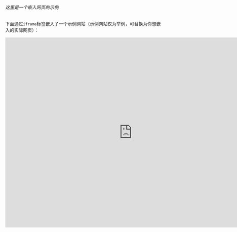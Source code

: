 ###### 这里是一个嵌入网页的示例

下面通过`iframe`标签嵌入了一个示例网站（示例网站仅为举例，可替换为你想嵌入的实际网页）：

<iframe src="https://www.baidu.com" width="800" height="600" frameborder="0"></iframe>
